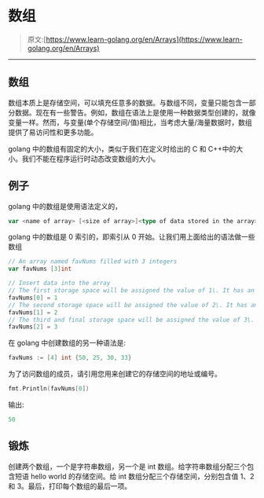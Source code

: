 # 数组

> 原文:[https://www.learn-golang.org/en/Arrays](https://www.learn-golang.org/en/Arrays)

* * *

## 数组

数组本质上是存储空间，可以填充任意多的数据。与数组不同，变量只能包含一部分数据。现在有一些警告。例如，数组在语法上是使用一种数据类型创建的，就像变量一样。然而，与变量(单个存储空间/值)相比，当考虑大量/海量数据时，数组提供了易访问性和更多功能。

golang 中的数组有固定的大小，类似于我们在定义时给出的 C 和 C++中的大小。我们不能在程序运行时动态改变数组的大小。

## 例子

golang 中的数组是使用语法定义的，

```go
var <name of array> [<size of array>]<type of data stored in the array> 
```

golang 中的数组是 0 索引的，即索引从 0 开始。让我们用上面给出的语法做一些数组

```go
// An array named favNums filled with 3 integers
var favNums [3]int

// Insert data into the array
// The first storage space will be assigned the value of 1\. It has an index of 0.
favNums[0] = 1
// The second storage space will be assigned the value of 2\. It has an index of 1.
favNums[1] = 2
// The third and final storage space will be assigned the value of 3\. It has an index of 2.
favNums[2] = 3 
```

在 golang 中创建数组的另一种语法是:

```go
favNums := [4] int {50, 25, 30, 33} 
```

为了访问数组的成员，请引用您用来创建它的存储空间的地址或编号。

```go
fmt.Println(favNums[0]) 
```

输出:

```go
50 
```

## 锻炼

创建两个数组，一个是字符串数组，另一个是 int 数组。给字符串数组分配三个包含短语 hello world 的存储空间。给 int 数组分配三个存储空间，分别包含值 1、2 和 3。最后，打印每个数组的最后一项。